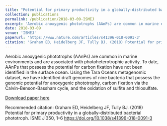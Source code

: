 ```yaml
---
title: "Potential for primary productivity in a globally-distributed bacterial phototroph"
collection: publications
permalink: /publication/2018-03-09-ISMEJ
excerpt: 'Aerobic anoxygenic phototrophs (AAnPs) are common in marine environments and are associated with photoheterotrophic activity. To date, AAnPs that possess the potential for carbon fixation have not been identified in the surface ocean. Using the Tara Oceans metagenomic dataset, we have identified draft genomes of nine bacteria that possess the genomic potential for anoxygenic phototrophy, carbon fixation via the Calvin-Benson-Bassham cycle, and the oxidation of sulfite and thiosulfate.'
date: 2018-03-09
venue: 'ISMEJ'
paperurl: 'https://www.nature.com/articles/s41396-018-0091-3'
citation: 'Graham ED, Heidelberg JF, Tully BJ. (2018) Potential for primary productivity in a globally-distributed bacterial phototroph. ISME J 350, 1–6 https://doi.org/10.1038/s41396-018-0091-3'
---
```

Aerobic anoxygenic phototrophs (AAnPs) are common in marine environments and are associated with photoheterotrophic activity. To date, AAnPs that possess the potential for carbon fixation have not been identified in the surface ocean. Using the Tara Oceans metagenomic dataset, we have identified draft genomes of nine bacteria that possess the genomic potential for anoxygenic phototrophy, carbon fixation via the Calvin-Benson-Bassham cycle, and the oxidation of sulfite and thiosulfate.

[Download paper here](https://www.nature.com/articles/s41396-018-0091-3)

Recommended citation: Graham ED, Heidelberg JF, Tully BJ. (2018) Potential for primary productivity in a globally-distributed bacterial phototroph. ISME J 350, 1–6 https://doi.org/10.1038/s41396-018-0091-3
